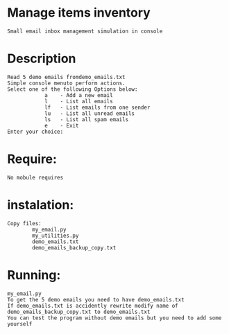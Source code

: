 
# Manage items inventory
    Small email inbox management simulation in console
    

# Description
    Read 5 demo emails fromdemo_emails.txt
    Simple console menuto perform actions.
    Select one of the following Options below:
                a    - Add a new email
                l    - List all emails
                lf   - List emails from one sender
                lu   - List all unread emails
                ls   - List all spam emails
                e    - Exit
    Enter your choice: 

# Require:
    No mobule requires
    
# instalation:
    Copy files:   
            my_email.py
            my_utilities.py
            demo_emails.txt
            demo_emails_backup_copy.txt
    
    
# Running:
    my_email.py
    To get the 5 demo emails you need to have demo_emails.txt
    If demo_emails.txt is accidently rewrite modify name of 
    demo_emails_backup_copy.txt to demo_emails.txt
    You can test the program without demo emails but you need to add some yourself

